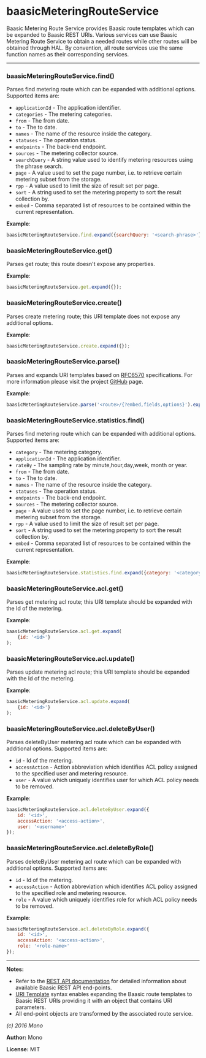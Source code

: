# baasicMeteringRouteService

Baasic Metering Route Service provides Baasic route templates which can be expanded to Baasic REST URIs. Various services can use Baasic Metering Route Service to obtain a needed routes while other routes will be obtained through HAL. By convention, all route services  use the same function names as their corresponding services.



* * *

### baasicMeteringRouteService.find() 

Parses find metering route which can be expanded with additional options. Supported items are: - `applicationId` - The application identifier.- `categories` - The metering categories.- `from` - The from date.- `to` - The to date.- `names` - The name of the resource inside the category.- `statuses` - The operation status.- `endpoints` - The back-end endpoint.- `sources` - The metering collector source.- `searchQuery` - A string value used to identify metering resources using the phrase search.- `page` - A value used to set the page number, i.e. to retrieve certain metering subset from the storage.- `rpp` - A value used to limit the size of result set per page.- `sort` - A string used to set the metering property to sort the result collection by.- `embed` - Comma separated list of resources to be contained within the current representation.


**Example**:
```js
baasicMeteringRouteService.find.expand({searchQuery: '<search-phrase>'});               
```


### baasicMeteringRouteService.get() 

Parses get route; this route doesn't expose any properties.


**Example**:
```js
baasicMeteringRouteService.get.expand({});               
```


### baasicMeteringRouteService.create() 

Parses create metering route; this URI template does not expose any additional options.


**Example**:
```js
baasicMeteringRouteService.create.expand({});              
```


### baasicMeteringRouteService.parse() 

Parses and expands URI templates based on [RFC6570](http://tools.ietf.org/html/rfc6570) specifications. For more information please visit the project [GitHub](https://github.com/Baasic/uritemplate-js) page.


**Example**:
```js
baasicMeteringRouteService.parse('<route>/{?embed,fields,options}').expand({embed: '<embedded-resource>'});
```


### baasicMeteringRouteService.statistics.find() 

Parses find metering route which can be expanded with additional options. Supported items are: - `category` - The metering category.- `applicationId` - The application identifier.- `rateBy` - The sampling rate by minute,hour,day,week, month or year.- `from` - The from date.- `to` - The to date.- `names` - The name of the resource inside the category.- `statuses` - The operation status.- `endpoints` - The back-end endpoint.- `sources` - The metering collector source.                    - `page` - A value used to set the page number, i.e. to retrieve certain metering subset from the storage.- `rpp` - A value used to limit the size of result set per page.- `sort` - A string used to set the metering property to sort the result collection by.- `embed` - Comma separated list of resources to be contained within the current representation.


**Example**:
```js
baasicMeteringRouteService.statistics.find.expand({category: '<category-name-or-id>'});               
```


### baasicMeteringRouteService.acl.get() 

Parses get metering acl route; this URI template should be expanded with the Id of the metering.


**Example**:
```js
baasicMeteringRouteService.acl.get.expand(
	{id: '<id>'}
);
```


### baasicMeteringRouteService.acl.update() 

Parses update metering acl route; this URI template should be expanded with the Id of the metering.


**Example**:
```js
baasicMeteringRouteService.acl.update.expand(
	{id: '<id>'}
);
```


### baasicMeteringRouteService.acl.deleteByUser() 

Parses deleteByUser metering acl route which can be expanded with additional options. Supported items are:- `id` - Id of the metering.- `accessAction` - Action abbreviation which identifies ACL policy assigned to the specified user and metering resource.- `user` - A value which uniquely identifies user for which ACL policy needs to be removed.


**Example**:
```js
baasicMeteringRouteService.acl.deleteByUser.expand({
    id: '<id>', 
    accessAction: '<access-action>', 
    user: '<username>'
});
```


### baasicMeteringRouteService.acl.deleteByRole() 

Parses deleteByUser metering acl route which can be expanded with additional options. Supported items are:- `id` - Id of the metering.- `accessAction` - Action abbreviation which identifies ACL policy assigned to the specified role and metering resource.- `role` - A value which uniquely identifies role for which ACL policy needs to be removed.


**Example**:
```js
baasicMeteringRouteService.acl.deleteByRole.expand({
    id: '<id>', 
    accessAction: '<access-action>', 
    role: '<role-name>'
});
```



* * *

**Notes:**
 - Refer to the [REST API documentation](https://github.com/Baasic/baasic-rest-api/wiki) for detailed information about available Baasic REST API end-points.
 - [URI Template](https://github.com/Baasic/uritemplate-js) syntax enables expanding the Baasic route templates to Baasic REST URIs providing it with an object that contains URI parameters.
 - All end-point objects are transformed by the associated route service.

*(c) 2016 Mono*

**Author:** Mono

**License:** MIT 

